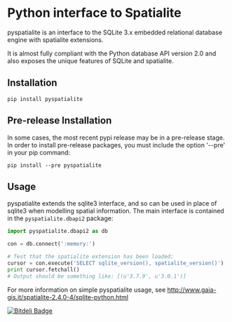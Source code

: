 Python interface to Spatialite
======

pyspatialite is an interface to the SQLite 3.x embedded relational database engine with spatialite extensions.

It is almost fully compliant with the Python database API version 2.0 and also exposes the unique features of SQLite and spatialite.

Installation
------

```
pip install pyspatialite
```

Pre-release Installation
------
In some cases, the most recent pypi release may be in a pre-release stage.  In order to install pre-release packages, you must include the option '--pre' in your pip command:

```
pip install --pre pyspatialite
```

Usage
-----
pyspatialite extends the sqlite3 interface, and so can be used in place of sqlite3 when modelling spatial information. The main interface is contained in the `pyspatialite.dbapi2` package:

```python
import pyspatialite.dbapi2 as db

con = db.connect(':memory:')

# Test that the spatialite extension has been loaded:
cursor = con.execute('SELECT sqlite_version(), spatialite_version()')
print cursor.fetchall()
# Output should be something like: [(u'3.7.9', u'3.0.1')]
```

For more information on simple pyspatialite usage, see http://www.gaia-gis.it/spatialite-2.4.0-4/splite-python.html

[![Bitdeli Badge](https://d2weczhvl823v0.cloudfront.net/lokkju/pyspatialite/trend.png)](https://bitdeli.com/free "Bitdeli Badge")

